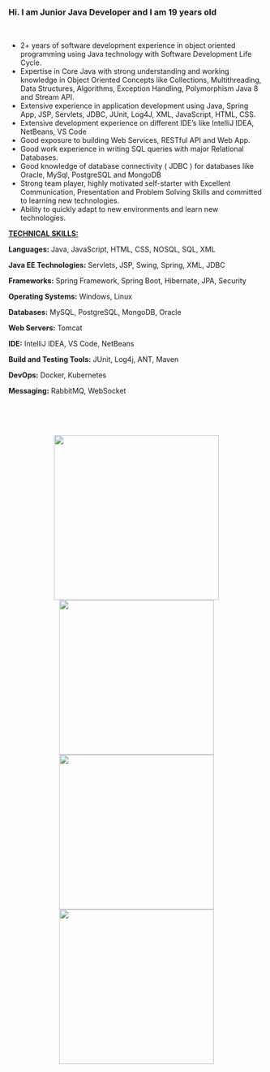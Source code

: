 ### Hi. I am Junior Java Developer and I am 19 years old



<br/>

<ul>
	<li>2+ years of software development experience in object oriented programming using Java technology with Software Development Life Cycle.</li>
	<li>Expertise in Core Java with strong understanding and working knowledge in Object Oriented Concepts like Collections, Multithreading, Data Structures, Algorithms, Exception Handling, Polymorphism Java 8 and Stream API.</li>
	<li>Extensive experience in application development using Java, Spring App, JSP, Servlets, JDBC, JUnit, Log4J, XML, JavaScript, HTML, CSS.</li>
	<li>Extensive development experience on different IDE’s like IntelliJ IDEA, NetBeans, VS Code</li>
	<li>Good exposure to building Web Services, RESTful API and Web App.</li>
	<li>Good work experience in writing SQL queries with major Relational Databases.</li>
	<li>Good knowledge of database connectivity ( JDBC ) for databases like Oracle, MySql, PostgreSQL and MongoDB</li>
	<li>Strong team player, highly motivated self-starter with Excellent Communication, Presentation and Problem Solving Skills and committed to learning new technologies.</li>
	<li>Ability to quickly adapt to new environments and learn new technologies.</li>
</ul>

<p><u><strong>TECHNICAL SKILLS:</strong></u></p>

<p><strong>Languages:</strong> Java, JavaScript, HTML, CSS, NOSQL, SQL, XML</p>

<p><strong>Java EE Technologies:</strong> Servlets, JSP, Swing, Spring, XML, JDBC</p>

<p><strong>Frameworks:</strong> Spring Framework, Spring Boot, Hibernate, JPA, Security</p>

<p><strong>Operating Systems:</strong> Windows, Linux</p>

<p><strong>Databases:</strong> MySQL, PostgreSQL, MongoDB, Oracle</p>

<p><strong>Web Servers:</strong> Tomcat</p>

<p><strong>IDE:</strong> IntelliJ IDEA, VS Code, NetBeans</p>

<p><strong>Build and Testing Tools:</strong> JUnit, Log4j, ANT, Maven</p>

<p><strong>DevOps:</strong> Docker, Kubernetes</p>

<p><strong>Messaging:</strong> RabbitMQ, WebSocket</p>



         
</section>

<br><br><br>
<div align = "center">
<img src=https://www.pngall.com/wp-content/uploads/2016/05/Java-PNG-Image.png width=325px> <img src=https://miro.medium.com/max/500/1*AbiX4LwtSNozoyfypcKvEg.png width=305px> <img src=https://devkico.itexto.com.br/wp-content/uploads/2014/08/spring-boot-project-logo.png width=305px>
<img src=https://www.docker.com/wp-content/uploads/2022/03/vertical-logo-monochromatic.png width=305px></div>
